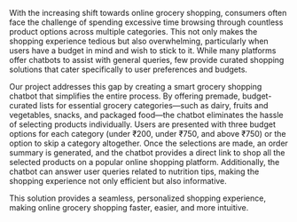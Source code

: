 With the increasing shift towards online grocery shopping, consumers often face the challenge of spending excessive time browsing through countless product options across multiple categories. This not only makes the shopping experience tedious but also overwhelming, particularly when users have a budget in mind and wish to stick to it. While many platforms offer chatbots to assist with general queries, few provide curated shopping solutions that cater specifically to user preferences and budgets.

Our project addresses this gap by creating a smart grocery shopping chatbot that simplifies the entire process. By offering premade, budget-curated lists for essential grocery categories—such as dairy, fruits and vegetables, snacks, and packaged food—the chatbot eliminates the hassle of selecting products individually. Users are presented with three budget options for each category (under ₹200, under ₹750, and above ₹750) or the option to skip a category altogether. Once the selections are made, an order summary is generated, and the chatbot provides a direct link to shop all the selected products on a popular online shopping platform. Additionally, the chatbot can answer user queries related to nutrition tips, making the shopping experience not only efficient but also informative.

This solution provides a seamless, personalized shopping experience, making online grocery shopping faster, easier, and more intuitive.
